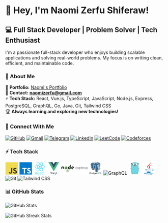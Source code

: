 # 👋 Hey, I'm Naomi Zerfu Shiferaw!

## 💻 Full Stack Developer | Problem Solver | Tech Enthusiast

I'm a passionate full-stack developer who enjoys building scalable applications and solving real-world problems. My focus is on writing clean, efficient, and maintainable code.



### 🚀 About Me
📌 **Portfolio:** [Naomi's Portfolio](https://my-portfolio-psi-henna-14.vercel.app/)  
📧 **Contact:** **naomizerfu@gmail.com**  
⚡ **Tech Stack:** React, Vue.js, TypeScript, JavaScript, Node.js, Express, PostgreSQL, GraphQL, Go, Java, Git, Tailwind CSS  
🏆 **Always learning and exploring new technologies!**  



### 💼 Connect With Me
<p align="left">
  <a href="https://github.com/namizz" target="blank">
    <img align="center" src="https://raw.githubusercontent.com/rahuldkjain/github-profile-readme-generator/master/src/images/icons/Social/github.svg" alt="GitHub" height="30" width="40" />
  </a>
  <a href="mailto:naomizerfu@gmail.com">
    <img align="center" src="https://upload.wikimedia.org/wikipedia/commons/7/7e/Gmail_icon_%282020%29.svg" alt="Gmail" height="30" width="40" />
  </a>
  <a href="https://t.me/naomizerfu" target="blank">
    <img align="center" src="https://upload.wikimedia.org/wikipedia/commons/8/82/Telegram_logo.svg" alt="Telegram" height="30" width="40" />
  </a>
  <a href="https://www.linkedin.com/in/naomi-zerfu-705045333" target="blank">
    <img align="center" src="https://raw.githubusercontent.com/rahuldkjain/github-profile-readme-generator/master/src/images/icons/Social/linked-in-alt.svg" alt="LinkedIn" height="30" width="40" />
  </a>
  <a href="https://leetcode.com/namizz/" target="blank">
    <img align="center" src="https://upload.wikimedia.org/wikipedia/commons/1/19/LeetCode_logo_black.png" alt="LeetCode" height="30" width="40" />
  </a>
  <a href="https://codeforces.com/profile/namizz" target="blank">
    <img align="center" src="https://sta.codeforces.com/s/97724/images/codeforces-logo-with-telegram.png" alt="Codeforces" height="30" width="40" />
  </a>
</p>



### ⚡ Tech Stack
<p align="left">
  <img src="https://raw.githubusercontent.com/devicons/devicon/master/icons/javascript/javascript-original.svg" alt="JavaScript" width="40" height="40"/>
  <img src="https://raw.githubusercontent.com/devicons/devicon/master/icons/typescript/typescript-original.svg" alt="TypeScript" width="40" height="40"/>
  <img src="https://raw.githubusercontent.com/devicons/devicon/master/icons/react/react-original-wordmark.svg" alt="React" width="40" height="40"/>
  <img src="https://raw.githubusercontent.com/devicons/devicon/master/icons/vuejs/vuejs-original-wordmark.svg" alt="Vue.js" width="40" height="40"/>
  <img src="https://raw.githubusercontent.com/devicons/devicon/master/icons/nodejs/nodejs-original-wordmark.svg" alt="Node.js" width="40" height="40"/>
  <img src="https://raw.githubusercontent.com/devicons/devicon/master/icons/express/express-original-wordmark.svg" alt="Express" width="40" height="40"/>
  <img src="https://raw.githubusercontent.com/devicons/devicon/master/icons/postgresql/postgresql-original-wordmark.svg" alt="PostgreSQL" width="40" height="40"/>
  <img src="https://www.vectorlogo.zone/logos/graphql/graphql-icon.svg" alt="GraphQL" width="40" height="40"/>
  <img src="https://raw.githubusercontent.com/devicons/devicon/master/icons/go/go-original.svg" alt="Go" width="40" height="40"/>
  <img src="https://raw.githubusercontent.com/devicons/devicon/master/icons/java/java-original.svg" alt="Java" width="40" height="40"/>
  <img src="https://www.vectorlogo.zone/logos/git-scm/git-scm-icon.svg" alt="Git" width="40" height="40"/>
  <img src="https://www.vectorlogo.zone/logos/tailwindcss/tailwindcss-icon.svg" alt="Tailwind CSS" width="40" height="40"/>
</p>



### 📊 GitHub Stats
<p>
  <img align="center" src="https://github-readme-stats.vercel.app/api?username=namizz&show_icons=true&theme=calm" alt="GitHub Stats"/>
</p>

<p>
  <img align="center" src="https://streak-stats.demolab.com?user=namizz&theme=calm&hide_border=true" alt="GitHub Streak Stats"/>
</p>

